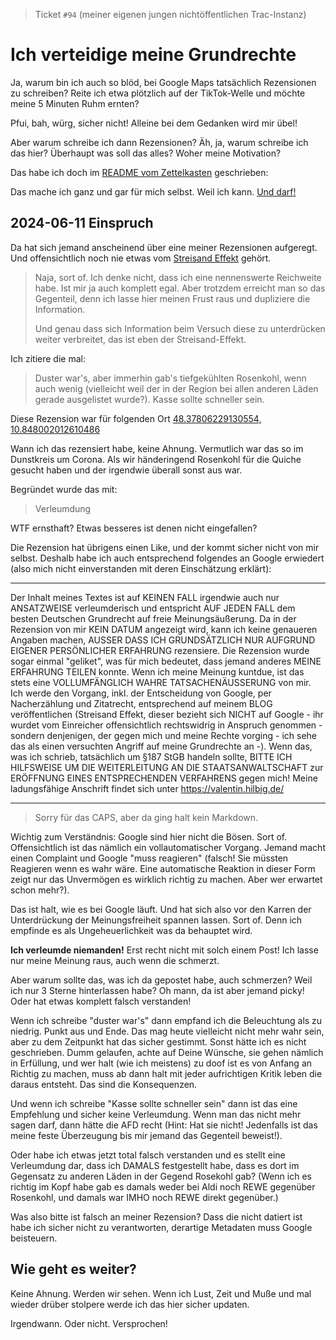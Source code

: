 > Ticket `#94` (meiner eigenen jungen nichtöffentlichen Trac-Instanz)

# Ich verteidige meine Grundrechte

Ja, warum bin ich auch so blöd, bei Google Maps tatsächlich Rezensionen zu schreiben?
Reite ich etwa plötzlich auf der TikTok-Welle und möchte meine 5 Minuten Ruhm ernten?

Pfui, bah, würg, sicher nicht!  Alleine bei dem Gedanken wird mir übel!

Aber warum schreibe ich dann Rezensionen?  Äh, ja, warum schreibe ich das hier?
Überhaupt was soll das alles?  Woher meine Motivation?

Das habe ich doch im [README vom Zettelkasten](../README.md) geschrieben:

Das mache ich ganz und gar für mich selbst.  Weil ich kann.
[Und darf!](https://www.gesetze-im-internet.de/gg/art_5.html)


## 2024-06-11 Einspruch

Da hat sich jemand anscheinend über eine meiner Rezensionen aufgeregt.
Und offensichtlich noch nie etwas vom [Streisand Effekt](https://de.wikipedia.org/wiki/Streisand-Effekt) gehört.

> Naja, sort of.  Ich denke nicht, dass ich eine nennenswerte Reichweite habe.
> Ist mir ja auch komplett egal.  Aber trotzdem erreicht man so das Gegenteil,
> denn ich lasse hier meinen Frust raus und dupliziere die Information.
>
> Und genau dass sich Information beim Versuch diese zu unterdrücken weiter
> verbreitet, das ist eben der Streisand-Effekt.

Ich zitiere die mal:

> Duster war's, aber immerhin gab's tiefgekühlten Rosenkohl, wenn auch wenig (vielleicht weil der in der Region bei allen anderen Läden gerade ausgelistet wurde?). Kasse sollte schneller sein.

Diese Rezension war für folgenden Ort
[48.37806229130554, 10.848002012610486](https://maps.app.goo.gl/EgbiKt2hZ1D5qEbK7)

Wann ich das rezensiert habe, keine Ahnung.  Vermutlich war das so im Dunstkreis
um Corona.  Als wir händeringend Rosenkohl für die Quiche gesucht haben und der
irgendwie überall sonst aus war.  

Begründet wurde das mit:

> Verleumdung

WTF ernsthaft?  Etwas besseres ist denen nicht eingefallen?

Die Rezension hat übrigens einen Like, und der kommt sicher nicht von mir selbst.
Deshalb habe ich auch entsprechend folgendes an Google erwiedert
(also mich nicht einverstanden mit deren Einschätzung erklärt):

-----

Der Inhalt meines Textes ist auf KEINEN FALL irgendwie auch nur ANSATZWEISE verleumderisch und entspricht AUF JEDEN FALL dem besten Deutschen Grundrecht auf freie Meinungsäußerung. Da in der Rezension von mir KEIN DATUM angezeigt wird, kann ich keine genaueren Angaben machen, AUSSER DASS ICH GRUNDSÄTZLICH NUR AUFGRUND EIGENER PERSÖNLICHER ERFAHRUNG rezensiere. Die Rezension wurde sogar einmal "geliket", was für mich bedeutet, dass jemand anderes MEINE ERFAHRUNG TEILEN konnte. Wenn ich meine Meinung kuntdue, ist das stets eine VOLLUMFÄNGLICH WAHRE TATSACHENÄUSSERUNG von mir. Ich werde den Vorgang, inkl. der Entscheidung von Google, per Nacherzählung und Zitatrecht, entsprechend auf meinem BLOG veröffentlichen (Streisand Effekt, dieser bezieht sich NICHT auf Google - ihr wurdet vom Einreicher offensichtlich rechtswidrig in Anspruch genommen - sondern denjenigen, der gegen mich und meine Rechte vorging - ich sehe das als einen versuchten Angriff auf meine Grundrechte an -). Wenn das, was ich schrieb, tatsächlich um §187 StGB handeln sollte, BITTE ICH HILFSWEISE UM DIE WEITERLEITUNG AN DIE STAATSANWALTSCHAFT zur ERÖFFNUNG EINES ENTSPRECHENDEN VERFAHRENS gegen mich! Meine ladungsfähige Anschrift findet sich unter ​https://valentin.hilbig.de/

-----

> Sorry für das CAPS, aber da ging halt kein Markdown.

Wichtig zum Verständnis:  Google sind hier nicht die Bösen.  Sort of.
Offensichtlich ist das nämlich ein vollautomatischer Vorgang.
Jemand macht einen Complaint und Google "muss reagieren" (falsch!
Sie müssten Reagieren wenn es wahr wäre.  Eine automatische Reaktion
in dieser Form zeigt nur das Unvermögen es wirklich richtig zu machen.
Aber wer erwartet schon mehr?).

Das ist halt, wie es bei Google läuft.  Und hat sich also vor den Karren
der Unterdrückung der Meinungsfreiheit spannen lassen.  Sort of.
Denn ich empfinde es als Ungeheuerlichkeit was da behauptet wird.

**Ich verleumde niemanden!** Erst recht nicht mit solch einem Post!
Ich lasse nur meine Meinung raus, auch wenn die schmerzt.

Aber warum sollte das, was ich da gepostet habe, auch schmerzen?
Weil ich nur 3 Sterne hinterlassen habe?  Oh mann, da ist aber jemand picky!
Oder hat etwas komplett falsch verstanden!

Wenn ich schreibe "duster war's" dann empfand ich die Beleuchtung als zu niedrig.
Punkt aus und Ende.  Das mag heute vielleicht nicht mehr wahr sein, aber zu dem
Zeitpunkt hat das sicher gestimmt.  Sonst hätte ich es nicht geschrieben.
Dumm gelaufen, achte auf Deine Wünsche, sie gehen nämlich in Erfüllung,
und wer halt (wie ich meistens) zu doof ist es von Anfang an Richtig zu machen, muss ab dann halt mit jeder aufrichtigen Kritik leben die daraus entsteht.  Das sind die Konsequenzen.

Und wenn ich schreibe "Kasse sollte schneller sein" dann ist das eine Empfehlung
und sicher keine Verleumdung.  Wenn man das nicht mehr sagen darf, dann hätte die AFD recht (Hint: Hat sie nicht!  Jedenfalls ist das meine feste Überzeugung bis mir jemand das Gegenteil beweist!).

Oder habe ich etwas jetzt total falsch verstanden und es stellt eine Verleumdung dar, dass ich DAMALS festgestellt habe, dass es dort im Gegensatz zu anderen Läden in der Gegend Rosekohl gab?  (Wenn ich es richtig im Kopf habe gab es damals weder bei Aldi noch REWE gegenüber Rosenkohl, und damals war IMHO noch REWE direkt gegenüber.)

Was also bitte ist falsch an meiner Rezension?  Dass die nicht datiert ist habe ich sicher nicht zu verantworten, derartige Metadaten muss Google beisteuern.


## Wie geht es weiter?

Keine Ahnung.  Werden wir sehen.  Wenn ich Lust, Zeit und Muße und mal wieder
drüber stolpere werde ich das hier sicher updaten.

Irgendwann.  Oder nicht.  Versprochen!
